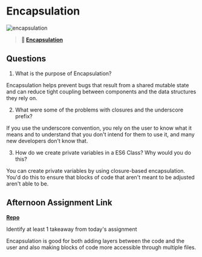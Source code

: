 # Encapsulation

![encapsulation](https://bcw.blob.core.windows.net/public/img/journals/5838157482080222)

> **📖 [Encapsulation](https://codeworksacademy.com/fs-student-guide/resources/wk3/02-Encapsulation)**

## Questions

1. What is the purpose of Encapsulation?

Encapsulation helps prevent bugs that result from a shared mutable state and can reduce tight coupling between components and the data structures they rely on.

2. What were some of the problems with closures and the underscore prefix?

If you use the underscore convention, you rely on the user to know what it means and to understand that you don't intend for them to use it, and many new developers don't know that.

3. How do we create private variables in a ES6 Class? Why would you do this?

You can create private variables by using closure-based encapsulation. You'd do this to ensure that blocks of code that aren't meant to be adjusted aren't able to be.

## Afternoon Assignment Link

**[Repo](https://github.com/JoeCalvi/vendr)**

Identify at least 1 takeaway from today's assignment

Encapsulation is good for both adding layers between the code and the user and also making blocks of code more accessible through multiple files.
